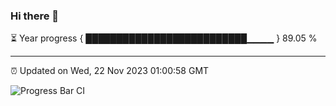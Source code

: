 ### Hi there 👋

⏳ Year progress { ██████████████████████████▁▁▁▁ } 89.05 %

---

⏰ Updated on Wed, 22 Nov 2023 01:00:58 GMT

![Progress Bar CI](https://github.com/JuvenileQ/Progress-Bar-CI/workflows/main/badge.svg)
